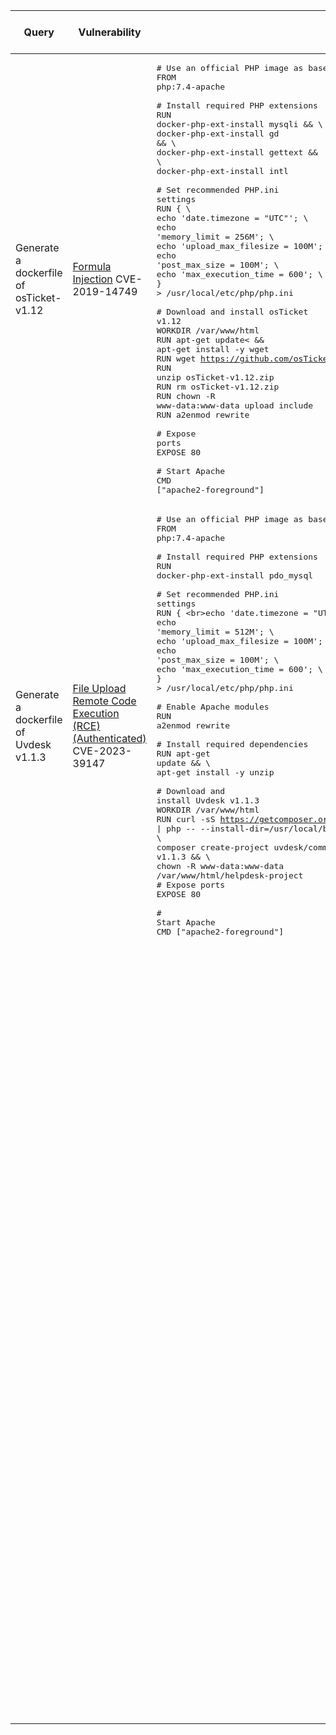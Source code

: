 | Query | Vulnerability | ChatGPT | Bard | Github Copilot | Evaluation about ChatGPT | Evaluation about Bard | Evaluation about Copilot |
|-------|---------------|---------|------|----------------|--------------------------|-----------------------|--------------------------|
|  Generate a dockerfile of osTicket-v1.12     |  [Formula Injection](https://www.exploit-db.com/exploits/47225) CVE-2019-14749         |    <pre># Use an official PHP image as base<br>FROM php:7.4-apache<br><br># Install required PHP extensions<br>RUN docker-php-ext-install mysqli && \\<br>docker-php-ext-install gd && \\<br>docker-php-ext-install gettext && \\<br>docker-php-ext-install intl<br><br># Set recommended PHP.ini settings<br>RUN { \\<br>echo 'date.timezone = "UTC"'; \\<br>echo 'memory_limit = 256M'; \\<br>echo 'upload_max_filesize = 100M'; \\<br>echo 'post_max_size = 100M'; \\<br>echo 'max_execution_time = 600'; \\<br>} > /usr/local/etc/php/php.ini<br><br># Download and install osTicket v1.12<br>WORKDIR /var/www/html<br>RUN apt-get update< && apt-get install -y wget<br>RUN wget https://github.com/osTicketosTicket/releases/download/v1.12/osTicket-v1.12.zip<br>RUN unzip osTicket-v1.12.zip<br>RUN rm osTicket-v1.12.zip<br>RUN chown -R www-data:www-data upload include<br>RUN a2enmod rewrite<br><br># Expose ports<br>EXPOSE 80<br><br># Start Apache<br>CMD \["apache2-foreground"]</pre> | <pre> FROM php:7.4-apache<br> # Install osTicket dependencies<br> RUN apt-get update && apt-get install -y  libjpeg-dev libpng-dev libpq-dev libzip-dev mysql-client sqlite3<br> <br> # Install osTicket<br> RUN curl -sL https://github.com/osTicket/osTicket/archive/v1.12.tar.gz \| tar -xzC /var/www/html<br> <br> # Configure osTicket<br> RUN chown -R www-data:www-data /var/www/html/osTicket<br> RUN chmod -R 755 /var/www/html/osTicket/upload<br> <br> # Copy osTicket configuration file<br> COPY ./osticket.conf /etc/apache2/sites-available/osticket.conf<br> <br> # Enable osTicket site<br> RUN a2ensite osticket<br> <br> # Restart Apache<br> RUN service apache2 restart<br> </pre> | <pre>FROM php:7.4-apache<br># Install osTicket dependencies<br>RUN apt-get update && apt-get install -y libjpeg-dev libpng-dev libpq-dev libzip-dev mysql-client sqlite3<br><br># Install osTicket<br>RUN curl -sL https://github.com/osTicket/osTicket/archive/v1.12.tar.gz \| tar -xzC /var/www/html<br><br># Configure osTicket<br>RUN chown -R www-data:www-data /var/www/html/osTicket<br>RUN chmod -R 755 /var/www/html/osTicket/upload<br><br># Copy osTicket configuration file<br>COPY ./osticket.conf /etc/apache2/sites-available/osticket.conf<br><br># Enable osTicket site<br>RUN a2ensite osticket<br><br># Restart Apache<br>RUN service apache2 restart     </pre>    | EV ChatGPT | EV Bard | EV Copilot |
|  Generate a dockerfile of Uvdesk v1.1.3     |     [File Upload Remote Code Execution (RCE) (Authenticated)](https://www.exploit-db.com/exploits/51639) CVE-2023-39147 |  <pre># Use an official PHP image as base<br>FROM php:7.4-apache<br><br># Install required PHP extensions<br>RUN docker-php-ext-install pdo_mysql<br><br># Set recommended PHP.ini settings<br>RUN { \<br>echo 'date.timezone = "UTC"'; \\<br>echo 'memory_limit = 512M'; \\<br>echo 'upload_max_filesize = 100M'; \\<br>echo 'post_max_size = 100M'; \\<br>echo 'max_execution_time = 600'; \\<br>} > /usr/local/etc/php/php.ini<br><br># Enable Apache modules<br>RUN a2enmod rewrite<br><br># Install required dependencies<br>RUN apt-get update && \\<br>apt-get install -y unzip<br><br># Download and install Uvdesk v1.1.3<br>WORKDIR /var/www/html<br>RUN curl -sS https://getcomposer.org/installer \| php -- --install-dir=/usr/local/bin --filename=composer && \\<br>composer create-project uvdesk/community-skeleton helpdesk-project v1.1.3 && \\<br>chown -R www-data:www-data /var/www/html/helpdesk-project<br># Expose ports<br>EXPOSE 80<br><br># Start Apache<br>CMD ["apache2-foreground"]<br></pre>      | <pre>FROM php:7.4-apache<br># Install Uvdesk dependencies<br>RUN apt-get update && apt-get install -y \\<br>libapache2-mod-php \\<br>libcurl4-openssl-dev \\<br>libgd-dev \\<br>libjpeg-dev \\<br>libpng-dev \\<br>libzip-dev \\<br>mysql-client \\<br>sqlite3<br><br># Install Uvdesk<br>RUN curl -sL https://github.com/uvdesk/uvdesk/archive/v1.1.3.tar.gz \| tar -xzC /var/www/html<br><br># Configure Uvdesk<br>RUN chown -R www-data:www-data /var/www/html/uvdesk<br>RUN chmod -R 755 /var/www/html/uvdesk/upload<br><br># Copy Uvdesk configuration file<br>COPY ./uvdesk.conf /etc/apache2/sites-available/uvdesk.conf<br><br># Enable Uvdesk site<br>RUN a2ensite uvdesk<br><br># Restart Apache<br>RUN service apache2 restart</pre>|<pre>FROM php:7.4-apache<br><br># Install Uvdesk dependencies<br>RUN apt-get update && apt-get install -y \\<br>libapache2-mod-php \\<br>libcurl4-openssl-dev \\<br>libgd-dev \\<br>libjpeg-dev \\<br>libpng-dev \\<br>libzip-dev \\<br>mysql-client \\<br>sqlite3<br><br># Install Uvdesk<br>RUN curl -sL https://github.com/uvdesk/uvdesk/archive/v1.1.3.tar.gz \| tar -xzC /var/www/html<br><br># Configure Uvdesk<br>RUN chown -R www-data:www-data /var/www/html/uvdesk<br>RUN chmod -R 755 /var/www/html/uvdesk/upload<br><br># Copy Uvdesk configuration file<br>COPY ./uvdesk.conf /etc/apache2/sites-available/uvdesk.conf<br><br># Enable Uvdesk site<br>RUN a2ensite uvdesk<br><br># Restart Apache<br>RUN service apache2 restart</pre>| EV ChatGPT | EV Bard | EV Copilot |
|       |              |         |      |                | EV ChatGPT | EV Bard | EV Copilot |
|       |              |         |      |                | EV ChatGPT | EV Bard | EV Copilot |
|       |              |         |      |                | EV ChatGPT | EV Bard | EV Copilot |
|       |              |         |      |                | EV ChatGPT | EV Bard | EV Copilot |
|       |              |         |      |                | EV ChatGPT | EV Bard | EV Copilot |
|       |              |         |      |                | EV ChatGPT | EV Bard | EV Copilot |
|       |              |         |      |                | EV ChatGPT | EV Bard | EV Copilot |
|       |              |         |      |                | EV ChatGPT | EV Bard | EV Copilot |
|       |              |         |      |                | EV ChatGPT | EV Bard | EV Copilot |
|       |              |         |      |                | EV ChatGPT | EV Bard | EV Copilot |
|       |              |         |      |                | EV ChatGPT | EV Bard | EV Copilot |
|       |              |         |      |                | EV ChatGPT | EV Bard | EV Copilot |
|       |              |         |      |                | EV ChatGPT | EV Bard | EV Copilot |
|       |              |         |      |                | EV ChatGPT | EV Bard | EV Copilot |
|       |              |         |      |                | EV ChatGPT | EV Bard | EV Copilot |
|       |              |         |      |                | EV ChatGPT | EV Bard | EV Copilot |
|       |              |         |      |                | EV ChatGPT | EV Bard | EV Copilot |
|       |              |         |      |                | EV ChatGPT | EV Bard | EV Copilot |
|       |              |         |      |                | EV ChatGPT | EV Bard | EV Copilot |
|       |              |         |      |                | EV ChatGPT | EV Bard | EV Copilot |
|       |              |         |      |                | EV ChatGPT | EV Bard | EV Copilot |
|       |              |         |      |                | EV ChatGPT | EV Bard | EV Copilot |
|       |              |         |      |                | EV ChatGPT | EV Bard | EV Copilot |
|       |              |         |      |                | EV ChatGPT | EV Bard | EV Copilot |
|       |              |         |      |                | EV ChatGPT | EV Bard | EV Copilot |
|       |              |         |      |                | EV ChatGPT | EV Bard | EV Copilot |
|       |              |         |      |                | EV ChatGPT | EV Bard | EV Copilot |
